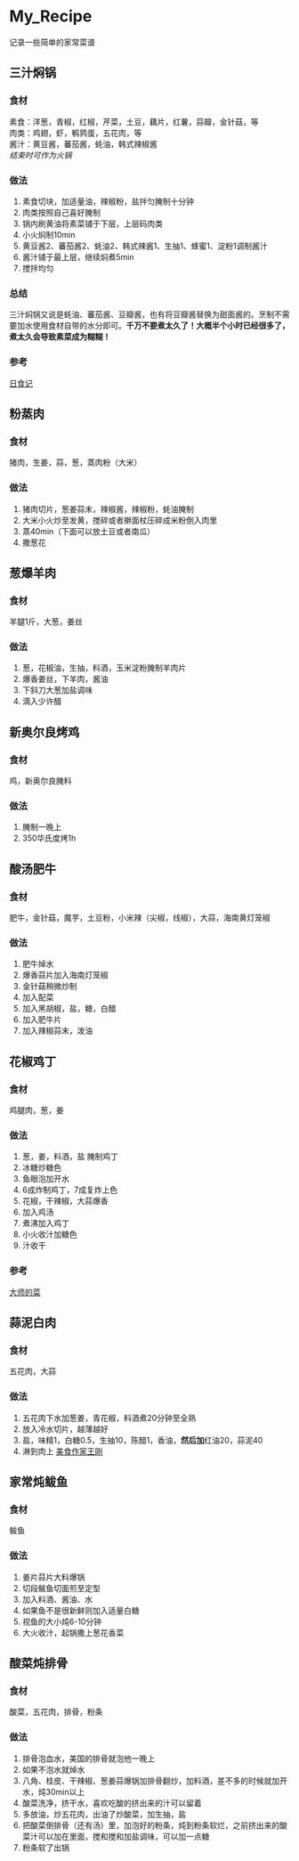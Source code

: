 # My_Recipe
记录一些简单的家常菜谱

## 三汁焖锅
### 食材
素食：洋葱，青椒，红椒，芹菜，土豆，藕片，红薯，蒜瓣，金针菇，等   
肉类：鸡翅，虾，鹌鹑蛋，五花肉，等  
酱汁：黄豆酱，蕃茄酱，蚝油，韩式辣椒酱  
*结束时可作为火锅*

### 做法
1. 素食切块，加适量油，辣椒粉，盐拌匀腌制十分钟
2. 肉类按照自己喜好腌制
3. 锅内刷黄油将素菜铺于下层，上层码肉类
4. 小火焖制10min
5. 黄豆酱2、蕃茄酱2、蚝油2、韩式辣酱1、生抽1、蜂蜜1、淀粉1调制酱汁
6. 酱汁铺于最上层，继续焖煮5min
7. 搅拌均匀

### 总结
三汁焖锅又说是蚝油、蕃茄酱、豆瓣酱，也有将豆瓣酱替换为甜面酱的。烹制不需要加水使用食材自带的水分即可。**千万不要煮太久了！大概半个小时已经很多了，煮太久会导致素菜成为糊糊！**

### 参考
[日食记](https://www.bilibili.com/video/av81423370)


## 粉蒸肉
### 食材
猪肉，生姜，蒜，葱，蒸肉粉（大米）

### 做法
1. 猪肉切片，葱姜蒜末，辣椒酱，辣椒粉，蚝油腌制
2. 大米小火炒至发黄，搅碎或者擀面杖压碎成米粉倒入肉里
3. 蒸40min（下面可以放土豆或者南瓜）
4. 撒葱花


## 葱爆羊肉
### 食材
羊腿1斤，大葱，姜丝

### 做法
1. 葱，花椒油，生抽，料酒，玉米淀粉腌制羊肉片
2. 爆香姜丝，下羊肉，酱油
3. 下斜刀大葱加盐调味
4. 滴入少许醋


## 新奥尔良烤鸡
### 食材
鸡，新奥尔良腌料

### 做法
1. 腌制一晚上
2. 350华氏度烤1h


## 酸汤肥牛
### 食材
肥牛，金针菇，魔芋，土豆粉，小米辣（尖椒，线椒），大蒜，海南黄灯笼椒

### 做法
1. 肥牛焯水
2. 爆香蒜片加入海南灯笼椒
3. 金针菇稍微炒制
4. 加入配菜
5. 加入黑胡椒，盐，糖，白醋
6. 加入肥牛片
7. 加入辣椒蒜末，泼油


## 花椒鸡丁
### 食材
鸡腿肉，葱，姜

### 做法
1. 葱，姜，料酒，盐 腌制鸡丁
2. 冰糖炒糖色
3. 鱼眼泡加开水
4. 6成炸制鸡丁，7成复炸上色
5. 花椒，干辣椒，大蒜爆香
6. 加入鸡汤
7. 煮沸加入鸡丁
8. 小火收汁加糖色
9. 汁收干

### 参考
[大师的菜](https://www.bilibili.com/video/av67966782)


## 蒜泥白肉
### 食材
五花肉，大蒜

### 做法
1. 五花肉下水加葱姜，青花椒，料酒煮20分钟至全熟
2. 放入冷水切片，越薄越好
3. 盐，味精1，白糖0.5，生抽10，陈醋1，香油，**然后加**红油20，蒜泥40
4. 淋到肉上
[美食作家王刚](https://www.bilibili.com/video/av25423125)


## 家常炖鲅鱼
### 食材
鲅鱼

### 做法
1. 姜片蒜片大料爆锅
2. 切段鲅鱼切面煎至定型
3. 加入料酒、酱油、水
4. 如果鱼不是很新鲜则加入适量白糖
5. 视鱼的大小炖6-10分钟
6. 大火收汁，起锅撒上葱花香菜


## 酸菜炖排骨
### 食材
酸菜，五花肉，排骨，粉条

### 做法
1. 排骨泡血水，美国的排骨就泡他一晚上
2. 如果不泡水就焯水
3. 八角、桂皮、干辣椒、葱姜蒜爆锅加排骨翻炒，加料酒，差不多的时候就加开水，炖30min以上
4. 酸菜洗净，挤干水，喜欢吃酸的挤出来的汁可以留着
5. 多放油，炒五花肉，出油了炒酸菜，加生抽，盐
6. 把酸菜倒排骨（还有汤）里，加泡好的粉条，炖到粉条软烂，之前挤出来的酸菜汁可以加在里面，搅和搅和加盐调味，可以加一点糖
7. 粉条软了出锅
